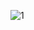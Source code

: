 
![1](https://user-images.githubusercontent.com/43656863/49580847-3d8ab300-f950-11e8-8469-01c2bb4d0de2.png)
